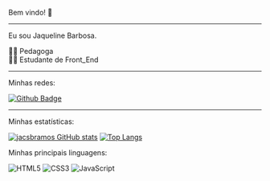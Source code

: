  Bem vindo! 🙋

 <hr>
 Eu sou Jaqueline Barbosa.
 
 👩‍🏫 Pedagoga <br>
 👩‍🎓  Estudante de Front_End <br>
 
 <hr>

 Minhas redes:
 
[![Github Badge](https://img.shields.io/badge/-Github-000?style=flat-square&logo=Github&logoColor=white&link=https://github.com/jacksbramos)](https://github.com/jacksbramos)

<hr>
Minhas estatísticas:

[![jacsbramos GitHub stats](https://github-readme-stats.vercel.app/api?username=jacksbramos)](https://github.com/jacsbramos/github-readme-stats) 
[![Top Langs](https://github-readme-stats.vercel.app/api/top-langs/?username=cristianocorreamoraes&layout=compact)](https://github.com/jacksbramos/github-readme-stats)

Minhas principais linguagens:

![HTML5](https://img.shields.io/badge/html5-%23E34F26.svg?style=for-the-badge&logo=html5&logoColor=white) 
![CSS3](https://img.shields.io/badge/css3-%231572B6.svg?style=for-the-badge&logo=css3&logoColor=white) 
![JavaScript](https://img.shields.io/badge/javascript-%23323330.svg?style=for-the-badge&logo=javascript&logoColor=%23F7DF1E)



